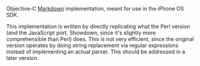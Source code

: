 Objective-C [Markdown](http://daringfireball.net/projects/markdown/) implementation, meant for use in the iPhone OS SDK.

This implementation is written by directly replicating what the Perl version (and the JavaScript port, Showdown, since it's slightly more comprehensible than Perl) does. This is not very efficient, since the original version operates by doing string replacement via regular expressions instead of implementing an actual parser. This should be addressed in a later version.